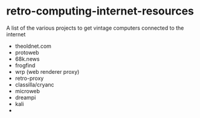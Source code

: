 # retro-computing-internet-resources
A list of the various projects to get vintage computers connected to the internet


- theoldnet.com
- protoweb
- 68k.news
- frogfind
- wrp (web renderer proxy)
- retro-proxy
- classilla/cryanc
- microweb
- dreampi
- kali
- 
